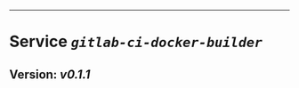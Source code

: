 ------------------------------------------------------------------------

Service *`gitlab-ci-docker-builder`*
====================================

Version: *v0.1.1*
-----------------
